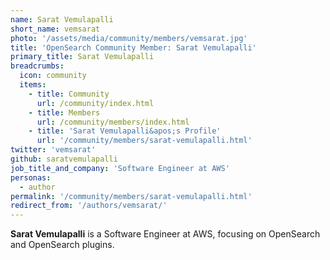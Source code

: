```yaml
---
name: Sarat Vemulapalli
short_name: vemsarat
photo: '/assets/media/community/members/vemsarat.jpg'
title: 'OpenSearch Community Member: Sarat Vemulapalli'
primary_title: Sarat Vemulapalli
breadcrumbs:
  icon: community
  items:
    - title: Community
      url: /community/index.html
    - title: Members
      url: /community/members/index.html
    - title: 'Sarat Vemulapalli&apos;s Profile'
      url: '/community/members/sarat-vemulapalli.html'
twitter: 'vemsarat'
github: saratvemulapalli
job_title_and_company: 'Software Engineer at AWS'
personas:
  - author
permalink: '/community/members/sarat-vemulapalli.html'
redirect_from: '/authors/vemsarat/'
---
```


**Sarat Vemulapalli** is a Software Engineer at AWS, focusing on OpenSearch and OpenSearch plugins. 
